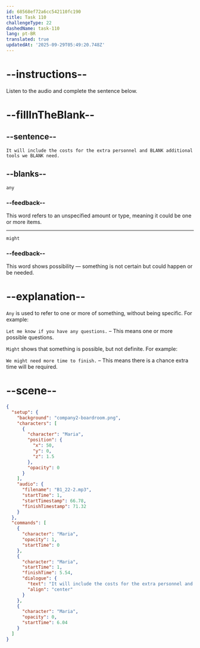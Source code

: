 ```yaml
---
id: 68568ef72a6cc542110fc190
title: Task 110
challengeType: 22
dashedName: task-110
lang: pt-BR
translated: true
updatedAt: '2025-09-29T05:49:20.748Z'
---
```


<!-- (Audio) Maria: It will include the costs for the extra personnel and any additional tools we might need. -->

# --instructions--

Listen to the audio and complete the sentence below.

# --fillInTheBlank--

## --sentence--

`It will include the costs for the extra personnel and BLANK additional tools we BLANK need.`

## --blanks--

`any`

### --feedback--

This word refers to an unspecified amount or type, meaning it could be one or more items.

---

`might`

### --feedback--

This word shows possibility — something is not certain but could happen or be needed.

# --explanation--

`Any` is used to refer to one or more of something, without being specific. For example:

`Let me know if you have any questions.` – This means one or more possible questions.

`Might` shows that something is possible, but not definite. For example:

`We might need more time to finish.` – This means there is a chance extra time will be required.

# --scene--

```json
{
  "setup": {
    "background": "company2-boardroom.png",
    "characters": [
      {
        "character": "Maria",
        "position": {
          "x": 50,
          "y": 0,
          "z": 1.5
        },
        "opacity": 0
      }
    ],
    "audio": {
      "filename": "B1_22-2.mp3",
      "startTime": 1,
      "startTimestamp": 66.78,
      "finishTimestamp": 71.32
    }
  },
  "commands": [
    {
      "character": "Maria",
      "opacity": 1,
      "startTime": 0
    },
    {
      "character": "Maria",
      "startTime": 1,
      "finishTime": 5.54,
      "dialogue": {
        "text": "It will include the costs for the extra personnel and any additional tools we might need.",
        "align": "center"
      }
    },
    {
      "character": "Maria",
      "opacity": 0,
      "startTime": 6.04
    }
  ]
}
```
